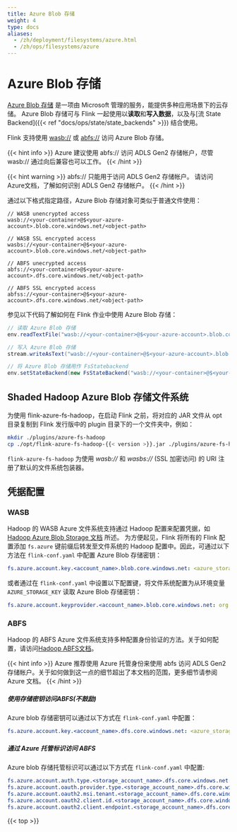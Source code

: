 ```yaml
---
title: Azure Blob 存储
weight: 4
type: docs
aliases:
  - /zh/deployment/filesystems/azure.html
  - /zh/ops/filesystems/azure
---
```

<!--
Licensed to the Apache Software Foundation (ASF) under one
or more contributor license agreements.  See the NOTICE file
distributed with this work for additional information
regarding copyright ownership.  The ASF licenses this file
to you under the Apache License, Version 2.0 (the
"License"); you may not use this file except in compliance
with the License.  You may obtain a copy of the License at

  http://www.apache.org/licenses/LICENSE-2.0

Unless required by applicable law or agreed to in writing,
software distributed under the License is distributed on an
"AS IS" BASIS, WITHOUT WARRANTIES OR CONDITIONS OF ANY
KIND, either express or implied.  See the License for the
specific language governing permissions and limitations
under the License.
-->

# Azure Blob 存储

[Azure Blob 存储](https://docs.microsoft.com/en-us/azure/storage/) 是一项由 Microsoft 管理的服务，能提供多种应用场景下的云存储。
Azure Blob 存储可与 Flink 一起使用以**读取**和**写入数据**，以及与[流 State Backend]({{< ref "docs/ops/state/state_backends" >}}) 结合使用。

Flink 支持使用 [wasb://](https://hadoop.apache.org/docs/stable/hadoop-azure/index.html) 或 [abfs://](https://hadoop.apache.org/docs/stable/hadoop-azure/abfs.html) 访问 Azure Blob 存储。

{{< hint info >}} Azure 建议使用 abfs:// 访问 ADLS Gen2 存储帐户，尽管 wasb:// 通过向后兼容也可以工作。
{{< /hint >}}

{{< hint warning >}} abfs:// 只能用于访问 ADLS Gen2 存储帐户。 请访问Azure文档，了解如何识别 ADLS Gen2 存储帐户。
{{< /hint >}}

通过以下格式指定路径，Azure Blob 存储对象可类似于普通文件使用：

```plain
// WASB unencrypted access
wasb://<your-container>@$<your-azure-account>.blob.core.windows.net/<object-path>

// WASB SSL encrypted access
wasbs://<your-container>@$<your-azure-account>.blob.core.windows.net/<object-path>

// ABFS unecrypted access
abfs://<your-container>@$<your-azure-account>.dfs.core.windows.net/<object-path>

// ABFS SSL encrypted access
abfss://<your-container>@$<your-azure-account>.dfs.core.windows.net/<object-path>
```

参见以下代码了解如何在 Flink 作业中使用 Azure Blob 存储：

```java
// 读取 Azure Blob 存储
env.readTextFile("wasb://<your-container>@$<your-azure-account>.blob.core.windows.net/<object-path>");

// 写入 Azure Blob 存储
stream.writeAsText("wasb://<your-container>@$<your-azure-account>.blob.core.windows.net/<object-path>");

// 将 Azure Blob 存储用作 FsStatebackend
env.setStateBackend(new FsStateBackend("wasb://<your-container>@$<your-azure-account>.blob.core.windows.net/<object-path>"));
```

## Shaded Hadoop Azure Blob 存储文件系统

为使用 flink-azure-fs-hadoop，在启动 Flink 之前，将对应的 JAR 文件从 opt 目录复制到 Flink 发行版中的 plugin 目录下的一个文件夹中，例如：

```bash
mkdir ./plugins/azure-fs-hadoop
cp ./opt/flink-azure-fs-hadoop-{{< version >}}.jar ./plugins/azure-fs-hadoop/
```

`flink-azure-fs-hadoop` 为使用 *wasb://* 和 *wasbs://* (SSL 加密访问) 的 URI 注册了默认的文件系统包装器。

## 凭据配置

### WASB

Hadoop 的 WASB Azure 文件系统支持通过 Hadoop 配置来配置凭据，如 [Hadoop Azure Blob Storage 文档](https://hadoop.apache.org/docs/current/hadoop-azure/index.html#Configuring_Credentials) 所述。
为方便起见，Flink 将所有的 Flink 配置添加 `fs.azure` 键前缀后转发至文件系统的 Hadoop 配置中。因此，可通过以下方法在 `flink-conf.yaml` 中配置 Azure Blob 存储密钥：

```yaml
fs.azure.account.key.<account_name>.blob.core.windows.net: <azure_storage_key>
```

或者通过在 `flink-conf.yaml` 中设置以下配置键，将文件系统配置为从环境变量 `AZURE_STORAGE_KEY` 读取 Azure Blob 存储密钥：

```yaml
fs.azure.account.keyprovider.<account_name>.blob.core.windows.net: org.apache.flink.fs.azurefs.EnvironmentVariableKeyProvider
```

### ABFS

Hadoop 的 ABFS Azure 文件系统支持多种配置身份验证的方法。关于如何配置，请访问[Hadoop ABFS文档](https://hadoop.apache.org/docs/stable/hadoop-azure/abfs.html#Authentication)。

{{< hint info >}}
Azure 推荐使用 Azure 托管身份来使用 abfs 访问 ADLS Gen2 存储帐户。关于如何做到这一点的细节超出了本文档的范围，更多细节请参阅 Azure 文档。
{{< /hint >}}

##### 使用存储密钥访问ABFS(不鼓励)
Azure blob 存储密钥可以通过以下方式在 `flink-conf.yaml` 中配置：

```yaml
fs.azure.account.key.<account_name>.dfs.core.windows.net: <azure_storage_key>
```
##### 通过 Azure  托管标识访问 ABFS
Azure blob 存储托管标识可以通过以下方式在 `flink-conf.yaml` 中配置:

```yaml
fs.azure.account.auth.type.<storage_account_name>.dfs.core.windows.net: OAuth
fs.azure.account.oauth.provider.type.<storage_account_name>.dfs.core.windows.net: org.apache.flink.fs.shaded.hadoop3.org.apache.hadoop.fs.azurebfs.oauth2.MsiTokenProvider
fs.azure.account.oauth2.msi.tenant.<storage_account_name>.dfs.core.windows.net: <azure_tenant_id>
fs.azure.account.oauth2.client.id.<storage_account_name>.dfs.core.windows.net: <managed_service_identity_client_id>
fs.azure.account.oauth2.client.endpoint.<storage_account_name>.dfs.core.windows.net: https://login.microsoftonline.com/<azure_tenant_id>/oauth2/token
```
{{< top >}}
